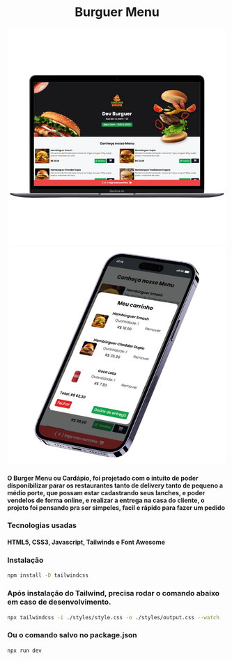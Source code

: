 <h1 align="center">Burguer Menu</h1>

<p align="center">
<img src="assets/macbook.png" style="width: 500px; height: 500px"/>
<img src="assets/iphone.png" style="width: 400px height: 200px;"/>
</p>

#### O Burger Menu ou Cardápio, foi projetado com o intuito de poder disponibilizar parar os restaurantes tanto de delivery tanto de pequeno a médio porte, que possam estar cadastrando seus lanches, e poder vendelos de forma online, e realizar a entrega na casa do cliente, o projeto foi pensando pra ser simpeles, facil e rápido para fazer um pedido

### Tecnologias usadas
#### HTML5, CSS3, Javascript, Tailwinds e Font Awesome

### Instalação
```bash
npm install -D tailwindcss
```

### Após instalação do Tailwind, precisa rodar o comando abaixo em caso de desenvolvimento.

```bash
npx tailwindcss -i ./styles/style.css -o ./styles/output.css --watch
```
### Ou o comando salvo no package.json

```bash
npx run dev
```

